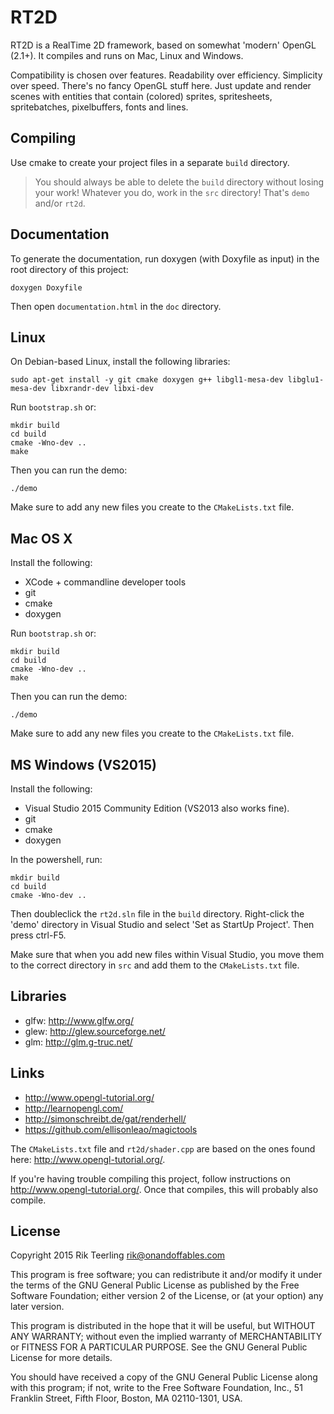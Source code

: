 RT2D
====

RT2D is a RealTime 2D framework, based on somewhat 'modern' OpenGL (2.1+). It compiles and runs on Mac, Linux and Windows.

Compatibility is chosen over features. Readability over efficiency. Simplicity over speed. There's no fancy OpenGL stuff here. Just update and render scenes with entities that contain (colored) sprites, spritesheets, spritebatches, pixelbuffers, fonts and lines.

Compiling
---------

Use cmake to create your project files in a separate `build` directory.

> You should always be able to delete the `build` directory without losing your work! Whatever you do, work in the `src` directory! That's `demo` and/or `rt2d`.

Documentation
-------------

To generate the documentation, run doxygen (with Doxyfile as input) in the root directory of this project:

	doxygen Doxyfile

Then open `documentation.html` in the `doc` directory.

Linux
-----

On Debian-based Linux, install the following libraries:

	sudo apt-get install -y git cmake doxygen g++ libgl1-mesa-dev libglu1-mesa-dev libxrandr-dev libxi-dev

Run `bootstrap.sh` or:

	mkdir build
	cd build
	cmake -Wno-dev ..
	make

Then you can run the demo:

	./demo

Make sure to add any new files you create to the `CMakeLists.txt` file.

Mac OS X
--------

Install the following:

- XCode + commandline developer tools
- git
- cmake
- doxygen

Run `bootstrap.sh` or:

	mkdir build
	cd build
	cmake -Wno-dev ..
	make

Then you can run the demo:

	./demo

Make sure to add any new files you create to the `CMakeLists.txt` file.

MS Windows (VS2015)
-------------------

Install the following:

- Visual Studio 2015 Community Edition (VS2013 also works fine).
- git
- cmake
- doxygen

In the powershell, run:

	mkdir build
	cd build
	cmake -Wno-dev ..

Then doubleclick the `rt2d.sln` file in the `build` directory. Right-click the 'demo' directory in Visual Studio and select 'Set as StartUp Project'. Then press ctrl-F5.

Make sure that when you add new files within Visual Studio, you move them to the correct directory in `src` and add them to the `CMakeLists.txt` file.

Libraries
---------

- glfw: <http://www.glfw.org/>
- glew: <http://glew.sourceforge.net/>
- glm: <http://glm.g-truc.net/>

Links
-----

- <http://www.opengl-tutorial.org/>
- <http://learnopengl.com/>
- <http://simonschreibt.de/gat/renderhell/>
- <https://github.com/ellisonleao/magictools>

The `CMakeLists.txt` file and `rt2d/shader.cpp` are based on the ones found here: <http://www.opengl-tutorial.org/>.

If you're having trouble compiling this project, follow instructions on <http://www.opengl-tutorial.org/>. Once that compiles, this will probably also compile.

License
-------

Copyright 2015 Rik Teerling <rik@onandoffables.com>

This program is free software; you can redistribute it and/or modify
it under the terms of the GNU General Public License as published by
the Free Software Foundation; either version 2 of the License, or
(at your option) any later version.

This program is distributed in the hope that it will be useful,
but WITHOUT ANY WARRANTY; without even the implied warranty of
MERCHANTABILITY or FITNESS FOR A PARTICULAR PURPOSE.  See the
GNU General Public License for more details.

You should have received a copy of the GNU General Public License
along with this program; if not, write to the Free Software
Foundation, Inc., 51 Franklin Street, Fifth Floor, Boston,
MA 02110-1301, USA.
